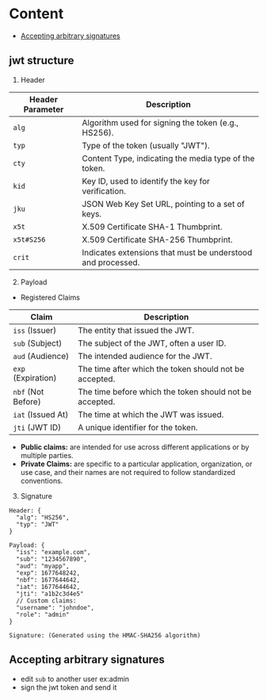 # Content 
- [Accepting arbitrary signatures](#accepting-arbitrary-signatures)



## jwt structure
1) Header



| Header Parameter | Description                                             |
|------------------|---------------------------------------------------------|
| `alg`            | Algorithm used for signing the token (e.g., HS256).     |
| `typ`            | Type of the token (usually "JWT").                     |
| `cty`            | Content Type, indicating the media type of the token.  |
| `kid`            | Key ID, used to identify the key for verification.      |
| `jku`            | JSON Web Key Set URL, pointing to a set of keys.        |
| `x5t`            | X.509 Certificate SHA-1 Thumbprint.                     |
| `x5t#S256`       | X.509 Certificate SHA-256 Thumbprint.                   |
| `crit`           | Indicates extensions that must be understood and processed. |


2) Payload
- Registered Claims


| Claim             | Description                                                |
|-------------------|------------------------------------------------------------|
| `iss` (Issuer)    | The entity that issued the JWT.                            |
| `sub` (Subject)   | The subject of the JWT, often a user ID.                   |
| `aud` (Audience)  | The intended audience for the JWT.                        |
| `exp` (Expiration) | The time after which the token should not be accepted.   |
| `nbf` (Not Before) | The time before which the token should not be accepted. |
| `iat` (Issued At) | The time at which the JWT was issued.                     |
| `jti` (JWT ID)     | A unique identifier for the token.                         |

- **Public claims:** are intended for use across different applications or by multiple parties.
- **Private Claims:** are specific to a particular application, organization, or use case, and their names are not required to follow standardized conventions.  

3) Signature


```jwt
Header: {
  "alg": "HS256",
  "typ": "JWT"
}

Payload: {
  "iss": "example.com",
  "sub": "1234567890",
  "aud": "myapp",
  "exp": 1677648242,
  "nbf": 1677644642,
  "iat": 1677644642,
  "jti": "a1b2c3d4e5"
  // Custom claims:
  "username": "johndoe",
  "role": "admin"
}

Signature: (Generated using the HMAC-SHA256 algorithm)

```

## Accepting arbitrary signatures
- edit `sub` to another user ex:admin 
- sign the jwt token and send it
